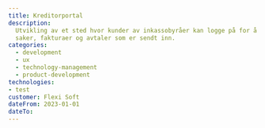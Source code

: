```yaml
---
title: Kreditorportal
description:
  Utvikling av et sted hvor kunder av inkassobyråer kan logge på for å se hvilke
  saker, fakturaer og avtaler som er sendt inn.
categories:
  - development
  - ux
  - technology-management
  - product-development
technologies:
- test
customer: Flexi Soft
dateFrom: 2023-01-01
dateTo:
---
```

